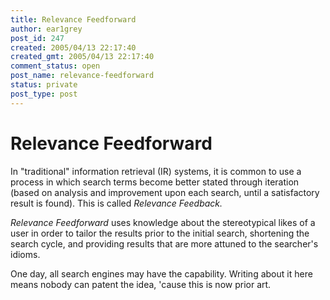 ```yaml
---
title: Relevance Feedforward
author: ear1grey
post_id: 247
created: 2005/04/13 22:17:40
created_gmt: 2005/04/13 22:17:40
comment_status: open
post_name: relevance-feedforward
status: private
post_type: post
---
```


# Relevance Feedforward

In "traditional" information retrieval (IR) systems, it is common to use a process in which search terms become better stated through iteration (based on analysis and improvement upon each search, until a satisfactory result is found). This is called <em>Relevance Feedback.</em>

<em>Relevance Feedforward</em> uses knowledge about the stereotypical likes of a user in order to tailor the results prior to the initial search, shortening the search cycle, and providing results that are more attuned to the searcher's idioms.

One day, all search engines may have the capability. Writing about it here means nobody can patent the idea, 'cause this is now prior art.
